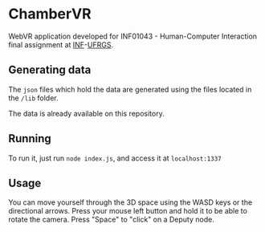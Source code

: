 # ChamberVR

WebVR application developed for INF01043 - Human-Computer Interaction final assignment at [INF](https://inf.ufrgs.br)-[UFRGS](https://ufrgs.br).


## Generating data

The `json` files which hold the data are generated using the files located in the `/lib` folder.

The data is already available on this repository.

## Running

To run it, just run `node index.js`, and access it at `localhost:1337`

## Usage

You can move yourself through the 3D space using the WASD keys or the directional arrows. Press your mouse left button and hold it to be able to rotate the camera. Press "Space" to "click" on a Deputy node.
